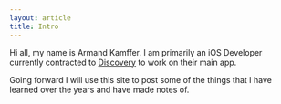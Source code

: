 ```yaml
---
layout: article
title: Intro
---
```


Hi all, my name is Armand Kamffer. I am primarily an iOS Developer currently contracted to [Discovery](https://www.discovery.co.za/portal/index.jsp) to work on their main app.

Going forward I will use this site to post some of the things that I have learned over the years and have made notes of.